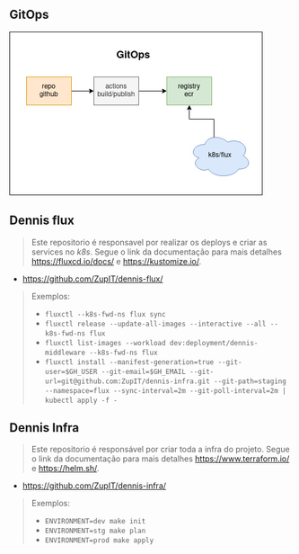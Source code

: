 ## GitOps
  
![Image of GitOps](img/gitops.jpg)

## Dennis flux

>Este repositorio é responsavel por realizar os deploys e criar as services no *k8s*.
>Segue o link da documentação para mais detalhes  <https://fluxcd.io/docs/> e <https://kustomize.io/>.

* https://github.com/ZupIT/dennis-flux/

>Exemplos:
> * ``fluxctl --k8s-fwd-ns flux sync``
> * ``fluxctl release --update-all-images --interactive --all --k8s-fwd-ns flux``
> * ``fluxctl list-images --workload dev:deployment/dennis-middleware --k8s-fwd-ns flux``
> * ``fluxctl install --manifest-generation=true --git-user=$GH_USER --git-email=$GH_EMAIL --git-url=git@github.com:ZupIT/dennis-infra.git --git-path=staging --namespace=flux --sync-interval=2m --git-poll-interval=2m | kubectl apply -f -``

## Dennis Infra
>Este repositorio é responsável por criar toda a infra do projeto.
>Segue o link da documentação para mais detalhes  <https://www.terraform.io/> e <https://helm.sh/>.

* https://github.com/ZupIT/dennis-infra/

>Exemplos:
> * ``ENVIRONMENT=dev make init``
> * ``ENVIRONMENT=stg make plan``
> * ``ENVIRONMENT=prod make apply``

